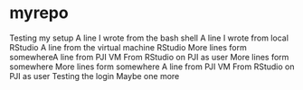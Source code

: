 # myrepo
Testing my setup
A line I wrote from the bash shell
A line I wrote from local RStudio
A line from the virtual machine RStudio
More lines form somewhereA line from PJI VM
From RStudio on PJI as user
More lines form somewhere
More lines form somewhere
A line from PJI VM
From RStudio on PJI as user
Testing the login
Maybe one more
